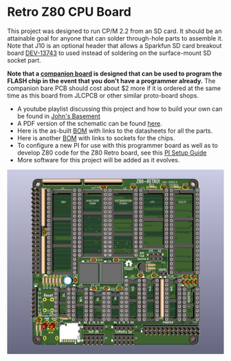 # Retro Z80 CPU Board

This project was designed to run CP/M 2.2 from an SD card.  It should be an attainable goal for anyone that can solder through-hole parts to assemble it. Note that J10 is an optional header that allows a Sparkfun SD card breakout board [DEV-13743](https://www.digikey.com/en/products/detail/sparkfun-electronics/DEV-13743/5881845) to used instead of soldering on the surface-mount SD socket part.

**Note that a [companion board](https://github.com/johnwinans/2065-Z80-programmer) is designed that can be used to program the FLASH chip in the event that you don't have a programmer already.**
The companion bare PCB should cost about $2 more if it is ordered at the same time as this board from JLCPCB or other similar proto-board shops.

* A youtube playlist discussing this project and how to build your own can be found in [John's Basement](https://www.youtube.com/watch?v=oekucjDcNbA&list=PL3by7evD3F51Cf9QnsAEdgSQ4cz7HQZX5)
* A PDF version of the schematic can be found [here](2063-Z80.pdf).
* Here is the as-built [BOM](2063-Z80.md) with links to the datasheets for all the parts.
* Here is another [BOM](2063-Z80-sockets.md) with links to sockets for the chips.
* To configure a new PI for use with this programmer board as well as to develop Z80 code 
for the Z80 Retro board, see this [PI Setup Guide](https://github.com/johnwinans/raspberry-pi-install)
* More software for this project will be added as it evolves.

![PC Board Image](2063-Z80.jpg "Retro Z80 CPU Board Rev 2")
